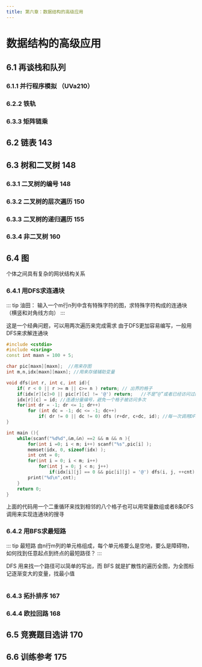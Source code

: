 ```yaml
---
title: 第六章：数据结构的高级应用
---
```

# 数据结构的高级应用

## 6.1 再谈栈和队列 

### 6.1.1 并行程序模拟 （UVa210）

### 6.2.2 铁轨

### 6.3.3 矩阵链乘



## 6.2 链表 143


## 6.3 树和二叉树 148

### 6.3.1 二叉树的编号 148

### 6.3.2 二叉树的层次遍历 150


### 6.3.3 二叉树的递归遍历 155

### 6.3.4 非二叉树 160

## 6.4 图 

个体之间具有复杂的网状结构关系

### 6.4.1 用DFS求连通块 

::: tip 油田：
输入一个m行n列中含有特殊字符的图，求特殊字符构成的连通块（横竖和对角线方向）
:::

这是一个经典问题，可以用两次遍历来完成需求
由于DFS更加容易编写，一般用DFS来求解连通块
```cpp
#include <cstdio>
#include <csring>
const int maxn = 100 + 5;

char pic[maxn][maxn];  //用来存图
int m,n,idx[maxn][maxn]; //用来存储辅助变量

void dfs(int r, int c, int id){ 
    if( r < 0 || r >= m || c>= n ) return; // 出界的格子
    if(idx[r][c]>0 || pic[r][c] != '@') return;   //不是“@”或者已经访问过的格子
    idx[r][c] = id; //连通分量编号，避免一个格子被访问多次
    for(int dr = -1; dr <= 1; dr++)
        for (int dc = -1; dc <= -1; dc++)
            if( dr != 0 || dc != 0) dfs (r+dr, c+dc, id); //每一次调用DFS搜索出来的都是一个连通块
}

int main (){
    while(scanf("%d%d",&m,&n) ==2 && m && n ){
        for(int i =0; i < m; i++) scanf("%s",pic[i] );
        memset(idx, 0, sizeof(idx) );
        int cnt = 0;
        for(int i = 0; i < m; i++)
            for(int j = 0; j < n; j++)
                if(idx[i][j] == 0 && pic[i][j] = '@') dfs(i, j, ++cnt); //完成一块的搜寻后就加一
        print("%d\n",cnt);
    }
    return 0;
}
```

上面的代码用一个二重循环来找到相邻的八个格子也可以用常量数组或者8条DFS调用来实现连通块的搜寻


### 6.4.2 用BFS求最短路 

::: tip 最短路
由n行m列的单元格组成，每个单元格要么是空地，要么是障碍物，如何找到任意起点到终点的最短路径？
::: 

DFS 用来找一个路径可以简单的写出，而 BFS 就是扩散性的遍历全图，为全图标记逐渐变大的变量，找最小值
```cpp

```




### 6.4.3 拓扑排序 167

### 6.4.4 欧拉回路 168


## 6.5 竞赛题目选讲 170
## 6.6 训练参考 175
